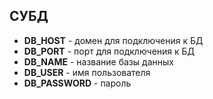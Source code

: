 ## СУБД

- **DB_HOST** - домен для подключения к БД
- **DB_PORT** - порт для подключения к БД
- **DB_NAME** - название базы данных
- **DB_USER** - имя пользователя
- **DB_PASSWORD** - пароль

